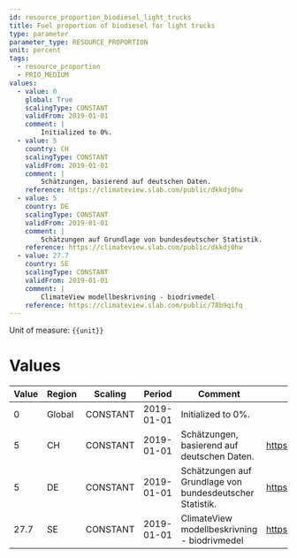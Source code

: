 ```yaml
---
id: resource_proportion_biodiesel_light_trucks
title: Fuel proportion of biodiesel for light trucks
type: parameter
parameter_type: RESOURCE_PROPORTION
unit: percent
tags:
  - resource_proportion
  - PRIO_MEDIUM
values:
  - value: 0
    global: True
    scalingType: CONSTANT
    validFrom: 2019-01-01
    comment: |
        Initialized to 0%.
  - value: 5
    country: CH
    scalingType: CONSTANT
    validFrom: 2019-01-01
    comment: |
        Schätzungen, basierend auf deutschen Daten.
    reference: https://climateview.slab.com/public/dkkdj0hw
  - value: 5
    country: DE
    scalingType: CONSTANT
    validFrom: 2019-01-01
    comment: |
        Schätzungen auf Grundlage von bundesdeutscher Statistik.
    reference: https://climateview.slab.com/public/dkkdj0hw
  - value: 27.7
    country: SE
    scalingType: CONSTANT
    validFrom: 2019-01-01
    comment: |
        ClimateView modellbeskrivning - biodrivmedel
    reference: https://climateview.slab.com/public/78b9qifq
---
```



Unit of measure: `{{unit}}`


# Values


| Value | Region | Scaling | Period | Comment | Reference |
|-------|--------|---------|--------|---------|-----------|
| 0 | Global | CONSTANT | 2019-01-01 | Initialized to 0%. |  |
| 5 | CH | CONSTANT | 2019-01-01 | Schätzungen, basierend auf deutschen Daten. | https://climateview.slab.com/public/dkkdj0hw |
| 5 | DE | CONSTANT | 2019-01-01 | Schätzungen auf Grundlage von bundesdeutscher Statistik. | https://climateview.slab.com/public/dkkdj0hw |
| 27.7 | SE | CONSTANT | 2019-01-01 | ClimateView modellbeskrivning - biodrivmedel | https://climateview.slab.com/public/78b9qifq |


